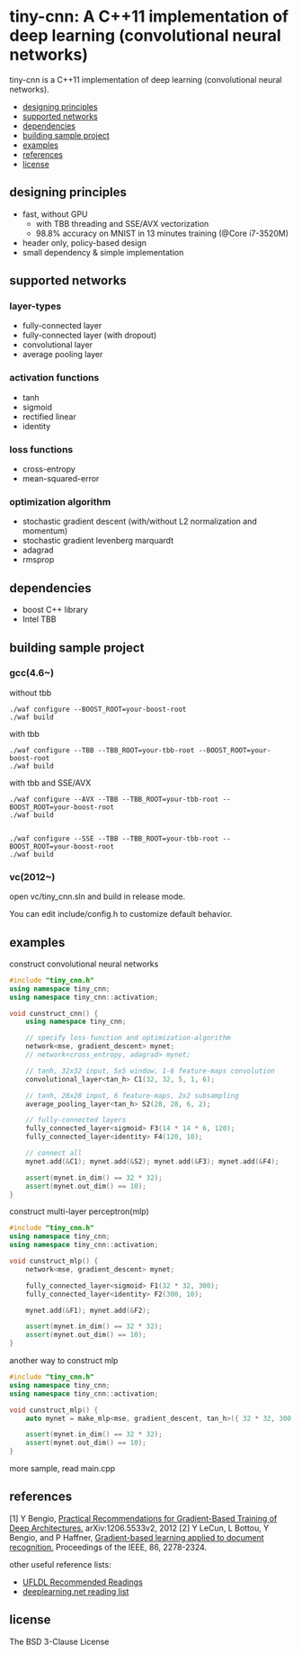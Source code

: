 tiny-cnn: A C++11 implementation of deep learning (convolutional neural networks)
========

tiny-cnn is a C++11 implementation of deep learning (convolutional neural networks). 

* [designing principles](#designing-principles)
* [supported networks](#supported-networks)
* [dependencies](#dependencies)
* [building sample project](#building-sample-project)
* [examples](#examples)
* [references](#references)
* [license](#license)

## designing principles
- fast, without GPU
    - with TBB threading and SSE/AVX vectorization
    - 98.8% accuracy on MNIST in 13 minutes training (@Core i7-3520M)
- header only, policy-based design
- small dependency & simple implementation

## supported networks
### layer-types
* fully-connected layer
* fully-connected layer (with dropout)
* convolutional layer
* average pooling layer

### activation functions
* tanh
* sigmoid
* rectified linear
* identity

### loss functions
* cross-entropy
* mean-squared-error

### optimization algorithm
* stochastic gradient descent (with/without L2 normalization and momentum)
* stochastic gradient levenberg marquardt
* adagrad
* rmsprop

## dependencies
* boost C++ library
* Intel TBB

## building sample project
### gcc(4.6~)
without tbb

    ./waf configure --BOOST_ROOT=your-boost-root
    ./waf build

with tbb

    ./waf configure --TBB --TBB_ROOT=your-tbb-root --BOOST_ROOT=your-boost-root
    ./waf build

with tbb and SSE/AVX

    ./waf configure --AVX --TBB --TBB_ROOT=your-tbb-root --BOOST_ROOT=your-boost-root
    ./waf build


    ./waf configure --SSE --TBB --TBB_ROOT=your-tbb-root --BOOST_ROOT=your-boost-root
    ./waf build

### vc(2012~)
open vc/tiny_cnn.sln and build in release mode.

You can edit include/config.h to customize default behavior.

## examples
construct convolutional neural networks

```cpp
#include "tiny_cnn.h"
using namespace tiny_cnn;
using namespace tiny_cnn::activation;

void cunstruct_cnn() {
    using namespace tiny_cnn;

    // specify loss-function and optimization-algorithm
    network<mse, gradient_descent> mynet;
    // network<cross_entropy, adagrad> mynet; 

    // tanh, 32x32 input, 5x5 window, 1-6 feature-maps convolution
    convolutional_layer<tan_h> C1(32, 32, 5, 1, 6);

    // tanh, 28x28 input, 6 feature-maps, 2x2 subsampling
    average_pooling_layer<tan_h> S2(28, 28, 6, 2);

    // fully-connected layers
    fully_connected_layer<sigmoid> F3(14 * 14 * 6, 120);
    fully_connected_layer<identity> F4(120, 10);

    // connect all
    mynet.add(&C1); mynet.add(&S2); mynet.add(&F3); mynet.add(&F4);

    assert(mynet.in_dim() == 32 * 32);
    assert(mynet.out_dim() == 10);
}
```
construct multi-layer perceptron(mlp)

```cpp
#include "tiny_cnn.h"
using namespace tiny_cnn;
using namespace tiny_cnn::activation;

void cunstruct_mlp() {
    network<mse, gradient_descent> mynet;

    fully_connected_layer<sigmoid> F1(32 * 32, 300);
    fully_connected_layer<identity> F2(300, 10);

    mynet.add(&F1); mynet.add(&F2);

    assert(mynet.in_dim() == 32 * 32);
    assert(mynet.out_dim() == 10);
}
```

another way to construct mlp

```cpp
#include "tiny_cnn.h"
using namespace tiny_cnn;
using namespace tiny_cnn::activation;

void cunstruct_mlp() {
    auto mynet = make_mlp<mse, gradient_descent, tan_h>({ 32 * 32, 300, 10 });

    assert(mynet.in_dim() == 32 * 32);
    assert(mynet.out_dim() == 10);
}
```

more sample, read main.cpp

## references
[1] Y Bengio, [Practical Recommendations for Gradient-Based Training of Deep Architectures.](http://arxiv.org/pdf/1206.5533v2.pdf) 
    arXiv:1206.5533v2, 2012
[2] Y LeCun, L Bottou, Y Bengio, and P Haffner, [Gradient-based learning applied to document recognition.](http://yann.lecun.com/exdb/publis/pdf/lecun-01a.pdf)
    Proceedings of the IEEE, 86, 2278-2324.
    
other useful reference lists:
- [UFLDL Recommended Readings](http://deeplearning.stanford.edu/wiki/index.php/UFLDL_Recommended_Readings)
- [deeplearning.net reading list](http://deeplearning.net/reading-list/)

## license
The BSD 3-Clause License
